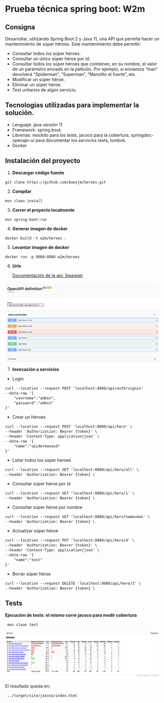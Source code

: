 # Prueba técnica spring boot: W2m

## Consigna

Desarrollar, utilizando Spring Boot 2 y Java 11, una API que permita hacer un mantenimiento de súper
héroes.
Este mantenimiento debe permitir:
* Consultar todos los súper héroes.
* Consultar un único súper héroe por id.
* Consultar todos los súper héroes que contienen, en su nombre, el valor de un parámetro
  enviado en la petición. Por ejemplo, si enviamos “man” devolverá “Spiderman”, “Superman”,
  “Manolito el fuerte”, etc.
* Modificar un súper héroe.
* Eliminar un súper héroe.
* Test unitarios de algún servicio.


## Tecnologías utilizadas para implementar la solución.

* Lenguaje: java versión 11
* Framework: spring boot.
* Librerias: mockito para los tests, jacoco para la cobertura, springdoc-openapi-ui para documentar los servicios rests, lombok.
* Docker


## Instalación  del proyecto
1. **Descargar código fuente**

```console
git clone https://github.com/baezjm/heroes.git
```

2. **Compilar**

```console
mvn clean install
```

3. **Correr el proyecto localmente**

```console
mvn spring-boot:run
```

4. **Generar imagen de docker**

```console
docker build -t w2m/heroes .
```

5. **Levantar imagen de docker**

```console
docker run -p 8080:8080 w2m/heroes
```

6. **Urls**

   [Documentación de la api: Swagger](http://localhost:8080/swagger-ui.html)

![](/documentation.png)

7. **Invocación a servicios**

* Login

```console
curl --location --request POST 'localhost:8080/api/auth/signin'
--data-raw '{
    "username":"admin",
    "password":"admin"
}'
```

* Crear un Heroes

```console
curl --location --request POST 'localhost:8080/api/hero' \
--header 'Authorization: Bearer {token}' \
--header 'Content-Type: application/json' \
--data-raw '{
    "name":"spidermanasd"
}'
```

* Listar todos los súper heroes

```console
curl --location --request GET 'localhost:8080/api/hero/all' \
--header 'Authorization: Bearer {token} \
```
* Consultar súper héroe por id

```console
curl --location --request GET 'localhost:8080/api/hero/1' \
--header 'Authorization: Bearer {token} \ 
```
* Consultar súper héroe por nombre

```console
curl --location --request GET 'localhost:8080/api/hero?name=man' \
--header 'Authorization: Bearer {token} \ 
```

* Actualizar súper héroe

```console
curl --location --request PUT 'localhost:8080/api/hero/4' \
--header 'Authorization: Bearer {token}' \
--header 'Content-Type: application/json' \
--data-raw '{
    "name":"test"
}'
```
* Borrar súper héroe

```console
curl --location --request DELETE 'localhost:8080/api/hero/3' \
--header 'Authorization: Bearer {token} \ 
```



## Tests

**Ejecución de tests: el mismo corre jacoco para medir cobertura**
```console
 mvn clean test
```

![](/jacoco.png)

El resultado queda en:

```console
 ../target/site/jacoco/index.html
```